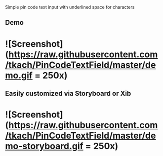 Simple pin code text input with underlined space for characters

Demo
----

# ![Screenshot](https://raw.githubusercontent.com/tkach/PinCodeTextField/master/demo.gif = 250x)

Easily customized via Storyboard or Xib
----
# ![Screenshot](https://raw.githubusercontent.com/tkach/PinCodeTextField/master/demo-storyboard.gif = 250x)